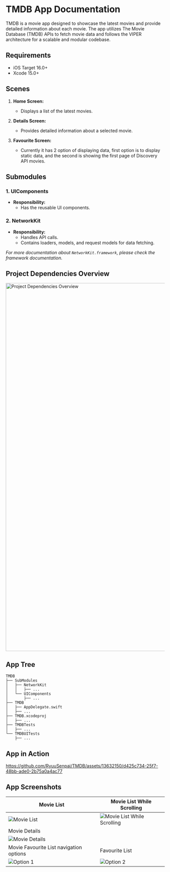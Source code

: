# TMDB App Documentation

TMDB is a movie app designed to showcase the latest movies and provide detailed information about each movie.
The app utilizes The Movie Database (TMDB) APIs to fetch movie data and follows the VIPER architecture for a scalable and modular codebase.

## Requirements
- iOS Target 16.0+
- Xcode 15.0+
  
## Scenes

1. **Home Screen:**
   - Displays a list of the latest movies.
   
2. **Details Screen:**
   - Provides detailed information about a selected movie.

3. **Favourite Screen:**
   - Currently it has 2 option of displaying data, first option is to display static data, and the second is showing the first page of Discovery API movies.

## Submodules

### 1. UIComponents
   - **Responsibility:**
     - Has the reusable UI components.

### 2. NetworkKit
   - **Responsibility:**
     - Handles API calls.
     - Contains loaders, models, and request models for data fetching.
     
*For more documentation about `NetworkKit.framework`, please check the framework documentation.*

## Project Dependencies Overview
<img width="1163" alt="Project Dependencies Overview" src="https://github.com/RyuuSenpai/TMDB/assets/13632150/4553c1ee-45c6-482b-8969-91b33da94e0e">

## App Tree

```plaintext
TMDB
├── SubModules
│   ├── NetworkKit
│   │   ├── ...
│   └── UIComponents
│       ├── ...
├── TMDB
│   ├── AppDelegate.swift
│   ├── ...
├── TMDB.xcodeproj
│   ├── ...
├── TMDBTests
│   ├── ...
└── TMDBUITests
    ├── ...
```
## App in Action
https://github.com/RyuuSenpai/TMDB/assets/13632150/d425c734-25f7-48bb-ade0-2b75a0a4ac77

## App Screenshots
| Movie List | Movie List While Scrolling |
|------------|-----------------------------|
| ![Movie List](https://github.com/RyuuSenpai/TMDB/assets/13632150/a286abdb-fc18-4a51-ad71-fcfcd6a42013) | ![Movie List While Scrolling](https://github.com/RyuuSenpai/TMDB/assets/13632150/738652ad-8bd1-4b89-ba58-c07db34c5f46) |
| Movie Details |
| ![Movie Details](https://github.com/RyuuSenpai/TMDB/assets/13632150/06ce8468-a5ea-4b12-bda1-f0f3f978e218) |
| Movie Favourite List navigation options | Favourite List |
| ![Option 1](https://github.com/RyuuSenpai/TMDB/assets/13632150/01f17593-2acd-43ad-ad96-1d0b025c2f80) | ![Option 2](https://github.com/RyuuSenpai/TMDB/assets/13632150/a85a626c-feda-4dc3-8258-98a061be1acc) |


